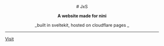 <div align="center">
# JxS

**A website made for nini** <br />

_built in sveltekit, hosted on cloudflare pages _

</div>

---

[Visit](https://jxs.pages.dev)
